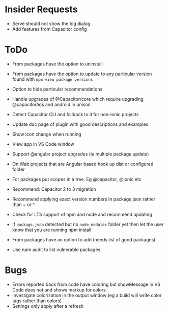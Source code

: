 # Insider Requests
- Serve should not show the big dialog
- Add features from Capacitor config

# ToDo
- From packages have the option to uninstall
- From packages have the option to update to any particular version found with `npm view package versions`
- Option to hide particular recommendations
- Handle upgrades of @Capacitor/core which require upgrading @capacitor/ios and android in unison
- Detect Capacitor CLI and fallback to it for non-ionic projects
- Update doc page of plugin with good descriptions and examples
- Show icon change when running
- View app in VS Code window
- Support @angular project upgrades (ie multiple package update)
- On Web projects that are Angular based hook up dist or configured folder
- For packages put scopes in a tree. Eg @capacitor, @ionic etc
- Recommend: Capacitor 2 to 3 migration
- Recommend applying exact version numbers in package.json rather than ~ or ^

- Check for LTS support of npm and node and recommend updating
- If `package.json` detected but no `node_modules` folder yet then let the user know that you are running npm install
- From packages have an option to add (needs list of good packages)
- Use npm audit to list vulnerable packages

# Bugs
- Errors reported back from code have coloring but showMessage in VS Code does not and shows markup for colors
- Investigate colorization in the output window (eg a build will write color tags rather than colors)
- Settings only apply after a refresh
